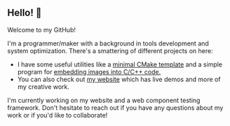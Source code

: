 ## Hello! :turtle:

Welcome to my GitHub! 

I'm a programmer/maker with a background in tools development and system optimization. There's a smattering of different projects on here:
 - I have some useful utilities like a [minimal CMake template](https://github.com/danstuff/cmake-starter) and a simple program for [embedding images into C/C++ code.](https://github.com/danstuff/bmp2c)  
 - You can also check out [my website](https://yostlabs.net) which has live demos and more of my creative work.

I'm currently working on my website and a web component testing framework. Don't hesitate to reach out if you have any questions about my work or if you'd like to collaborate! 
